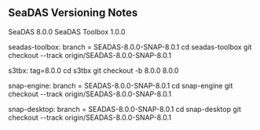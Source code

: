 SeaDAS Versioning Notes
--------------------------------


SeaDAS 8.0.0
SeaDAS Toolbox 1.0.0

seadas-toolbox: branch = SEADAS-8.0.0-SNAP-8.0.1
cd seadas-toolbox
git checkout --track origin/SEADAS-8.0.0-SNAP-8.0.1


s3tbx: tag=8.0.0
cd s3tbx
git checkout -b 8.0.0 8.0.0


snap-engine: branch = SEADAS-8.0.0-SNAP-8.0.1
cd snap-engine
git checkout --track origin/SEADAS-8.0.0-SNAP-8.0.1


snap-desktop: branch = SEADAS-8.0.0-SNAP-8.0.1
cd snap-desktop
git checkout --track origin/SEADAS-8.0.0-SNAP-8.0.1
